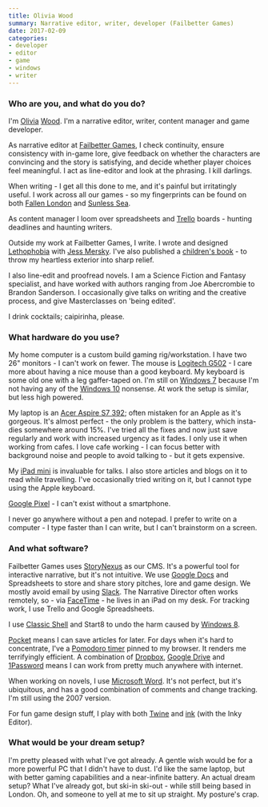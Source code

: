```yaml
---
title: Olivia Wood
summary: Narrative editor, writer, developer (Failbetter Games)
date: 2017-02-09
categories:
- developer
- editor
- game
- windows
- writer
---
```


### Who are you, and what do you do?

I'm [Olivia](https://twitter.com/babelfishwars "Olivia's Twitter account.") [Wood](http://www.oliviawood.co.uk/ "Olivia's website."). I'm a narrative editor, writer, content manager and game developer. 

As narrative editor at [Failbetter Games](http://www.failbettergames.com/ "An interactive narrative games studio."), I check continuity, ensure consistency with in-game lore, give feedback on whether the characters are convincing and the story is satisfying, and decide whether player choices feel meaningful. I act as line-editor and look at the phrasing. I kill darlings.

When writing - I get all this done to me, and it's painful but irritatingly useful. I work across all our games - so my fingerprints can be found on both [Fallen London][fallen-london] and [Sunless Sea][sunless-sea].

As content manager I loom over spreadsheets and [Trello][] boards - hunting deadlines and haunting writers.

Outside my work at Failbetter Games, I write. I wrote and designed [Lethophobia][] with [Jess Mersky](https://womentoringproject.co.uk/multidisciplinary-editor-fiction-and-non-fiction-writers/jess-mersky/ "Jess' WoMentoring Project page."). I've also published a [children's book](https://www.amazon.co.uk/Little-Bear-said-Grah-Olivia/dp/1515125092 "Olivia's children's book on Amazon.") - to throw my heartless exterior into sharp relief.

I also line-edit and proofread novels. I am a Science Fiction and Fantasy specialist, and have worked with authors ranging from Joe Abercrombie to Brandon Sanderson. I occasionally give talks on writing and the creative process, and give Masterclasses on 'being edited'. 

I drink cocktails; caipirinha, please. 

### What hardware do you use?

My home computer is a custom build gaming rig/workstation. I have two 26" monitors - I can't work on fewer. The mouse is [Logitech G502][g502] - I care more about having a nice mouse than a good keyboard. My keyboard is some old one with a leg gaffer-taped on. I'm still on [Windows 7][windows-7] because I'm not having any of the [Windows 10][windows-10] nonsense. At work the setup is similar, but less high powered. 

My laptop is an [Acer Aspire S7 392][aspire-s7-392]; often mistaken for an Apple as it's gorgeous. It's almost perfect - the only problem is the battery, which insta-dies somewhere around 15%. I've tried all the fixes and now just save regularly and work with increased urgency as it fades. I only use it when working from cafes. I love cafe working - I can focus better with background noise and people to avoid talking to - but it gets expensive. 

My [iPad mini][ipad-mini] is invaluable for talks. I also store articles and blogs on it to read while travelling. I've occasionally tried writing on it, but I cannot type using the Apple keyboard.

[Google Pixel][pixel] - I can't exist without a smartphone. 

I never go anywhere without a pen and notepad. I prefer to write on a computer - I type faster than I can write, but I can't brainstorm on a screen.

### And what software?

Failbetter Games uses [StoryNexus][] as our CMS. It's a powerful tool for interactive narrative, but it's not intuitive. We use [Google Docs][google-docs] and Spreadsheets to store and share story pitches, lore and game design. We mostly avoid email by using [Slack][]. The Narrative Director often works remotely, so - via [FaceTime][] - he lives in an iPad on my desk. For tracking work, I use Trello and Google Spreadsheets. 

I use [Classic Shell][classic-shell] and Start8 to undo the harm caused by [Windows 8][windows-8].

[Pocket][] means I can save articles for later. For days when it's hard to concentrate, I've a [Pomodoro timer][tomatotimer] pinned to my browser. It renders me terrifyingly efficient. A combination of [Dropbox][], [Google Drive][google-drive] and [1Password][] means I can work from pretty much anywhere with internet.

When working on novels, I use [Microsoft Word][word]. It's not perfect, but it's ubiquitous, and has a good combination of comments and change tracking. I'm still using the 2007 version. 

For fun game design stuff, I play with both [Twine][] and [ink][] (with the Inky Editor). 

### What would be your dream setup?

I'm pretty pleased with what I've got already. A gentle wish would be for a more powerful PC that I didn't have to dust. I'd like the same laptop, but with better gaming capabilities and a near-infinite battery. An actual dream setup? What I've already got, but ski-in ski-out - while still being based in London. Oh, and someone to yell at me to sit up straight. My posture's crap.

[1password]: https://1password.com "Password management software for Mac OS X."
[aspire-s7-392]: http://web.archive.org/web/20190506091218/https://www.amazon.co.uk/Acer-Touchscreen-Processor-Integrated-Graphics/dp/B00FLPFZBS/ "A 13.3 inch touchscreen PC laptop."
[classic-shell]: http://www.classicshell.net/ "A tool for customising Windows."
[dropbox]: https://www.dropbox.com/ "Online syncing and storage."
[facetime]: https://en.wikipedia.org/wiki/FaceTime "Mac and iOS software for easy video chatting."
[fallen-london]: http://fallenlondon.storynexus.com/ "A browser-based game."
[g502]: https://support.logitech.com/en_us/product/g502-proteus-core-tunable-gaming-mouse/ "A gaming mouse."
[google-docs]: https://en.wikipedia.org/wiki/Google_Docs "A web-based office suite."
[google-drive]: https://accounts.google.com/ServiceLogin?service=wise&passive=1209600&osid=1&continue=https://drive.google.com/&followup=https://drive.google.com/&emr=1 "A cloud storage service."
[ink]: https://www.inklestudios.com/ink/ "An interactive fiction scripting language."
[ipad-mini]: https://www.apple.com/ipad-mini/ "A 7.9 inch tablet device."
[lethophobia]: http://lethophobia.storynexus.com/s "A browser-based adventure game."
[pixel]: https://store.google.com/product/pixel_phone?hl=ja "A 5 inch Android smartphone."
[pocket]: https://getpocket.com/en/ "A service for storing links to look at later on."
[slack]: https://slack.com/intl/ja-jp/ "A collaboration service."
[storynexus]: http://www.storynexus.com/s "A web-based tool for building interactive stories."
[sunless-sea]: https://www.failbettergames.com/games/sunless-sea "A gothic steamship video game."
[tomatotimer]: https://www.toptal.com/project-managers/tomato-timer/ "A web-based Pomodoro timer."
[trello]: https://trello.com/ "A project management service."
[twine]: http://twinery.org/ "A tool for creating non-linear stories."
[windows-10]: https://en.wikipedia.org/wiki/Windows_10 "An operating system."
[windows-7]: https://en.wikipedia.org/wiki/Windows_7 "An operating system."
[windows-8]: http://web.archive.org/web/20230522122523/https://en.wikipedia.org/wiki/Windows_8 "An operating system for PC and tablet computers."
[word]: https://www.microsoft.com/en-us/microsoft-365/word "A document editor."
